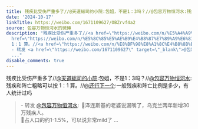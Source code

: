 ```yaml
---
title: 残疾比受伤严重多了//@天道総司的小院:包姐，不是1：3吗？//@包容万物恒河水:残疾和阵亡粗略可以按 1：1 算。//@还行下一个:一般残疾和阵亡比例是多少，有人统计...
date: '2024-10-17'
linkTitle: https://weibo.com/1671109627/OBZrvf4a2
source: 包容万物恒河水的微博
description: "残疾比受伤严重多了//<a href=\"https://weibo.com/n/%E5%A4%A9%E9%81%93%E7%B7%8F%E5%8F%B8%E7%9A%84%E5%B0%8F%E9%99%A2\">@天道総司的小院</a>:包姐，不是1：3吗？//<a
  href=\"https://weibo.com/n/%E5%8C%85%E5%AE%B9%E4%B8%87%E7%89%A9%E6%81%92%E6%B2%B3%E6%B0%B4\">@包容万物恒河水</a>:残疾和阵亡粗略可以按
  1：1 算。//<a href=\"https://weibo.com/n/%E8%BF%98%E8%A1%8C%E4%B8%8B%E4%B8%80%E4%B8%AA\">@还行下一个</a>:一般残疾和阵亡比例是多少，有人统计过吗<br><blockquote>
  - 转发 <a href=\"https://weibo.com/1671109627\" target=\"_blank\">@包容万物恒河水</a>: \U0001F53B泽连斯基的老婆说漏嘴了，乌克兰两年新增30万残疾人。<br>\U0001F53B占人口的约1-1.5%，可以说非常mild了
  ..."
disable_comments: true
---
```

残疾比受伤严重多了//<a href="https://weibo.com/n/%E5%A4%A9%E9%81%93%E7%B7%8F%E5%8F%B8%E7%9A%84%E5%B0%8F%E9%99%A2">@天道総司的小院</a>:包姐，不是1：3吗？//<a href="https://weibo.com/n/%E5%8C%85%E5%AE%B9%E4%B8%87%E7%89%A9%E6%81%92%E6%B2%B3%E6%B0%B4">@包容万物恒河水</a>:残疾和阵亡粗略可以按 1：1 算。//<a href="https://weibo.com/n/%E8%BF%98%E8%A1%8C%E4%B8%8B%E4%B8%80%E4%B8%AA">@还行下一个</a>:一般残疾和阵亡比例是多少，有人统计过吗<br><blockquote> - 转发 <a href="https://weibo.com/1671109627" target="_blank">@包容万物恒河水</a>: 🔻泽连斯基的老婆说漏嘴了，乌克兰两年新增30万残疾人。<br>🔻占人口的约1-1.5%，可以说非常mild了 ...